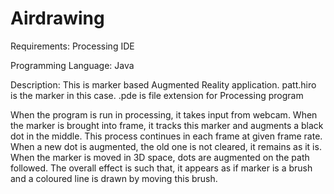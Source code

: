 # Airdrawing
Requirements:
Processing IDE

Programming Language:
Java

Description:
This is marker based Augmented Reality application.
patt.hiro is the marker in this case.
.pde is file extension for Processing program

When the program is run in processing, it takes input from webcam. When the marker is brought into frame, it tracks this marker and augments a black dot in the middle. This process continues in each frame at given frame rate. When a new dot is augmented, the old one is not cleared, it remains as it is. When the marker is moved in 3D space, dots are augmented on the path followed. The overall effect is such that, it appears as if marker is a brush and a coloured line is drawn by moving this brush.
